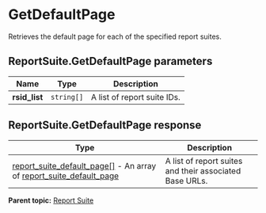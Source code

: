 # GetDefaultPage

Retrieves the default page for each of the specified report suites.

## ReportSuite.GetDefaultPage parameters

|Name|Type|Description|
|----|----|-----------|
| **rsid_list** | `string[]` |A list of report suite IDs.|

## ReportSuite.GetDefaultPage response

|Type|Description|
|----|-----------|
|  [report_suite_default_page[]](../../data_types/r_report_suite_default_page_array.md#) - An array of [report_suite_default_page](../../data_types/r_report_suite_default_page.md#) |A list of report suites and their associated Base URLs.|

**Parent topic:** [Report Suite](../../methods/report_suite/r_methods_reportsuite.md)

